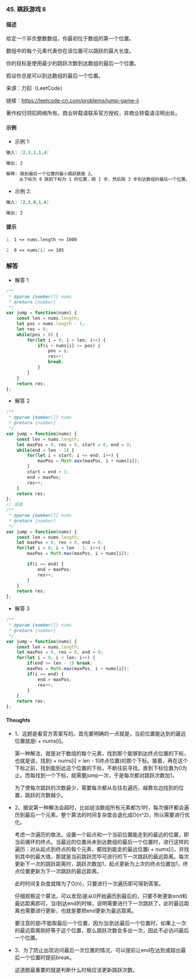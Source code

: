### 45. 跳跃游戏 II

#### 描述

给定一个非负整数数组，你最初位于数组的第一个位置。

数组中的每个元素代表你在该位置可以跳跃的最大长度。

你的目标是使用最少的跳跃次数到达数组的最后一个位置。

假设你总是可以到达数组的最后一个位置。


来源：力扣（LeetCode）

链接：https://leetcode-cn.com/problems/jump-game-ii

著作权归领扣网络所有。商业转载请联系官方授权，非商业转载请注明出处。

#### 示例

+ 示例 1:
```md
输入: [2,3,1,1,4]

输出: 2

解释: 跳到最后一个位置的最小跳跃数是 2。
     从下标为 0 跳到下标为 1 的位置，跳 1 步，然后跳 3 步到达数组的最后一个位置。
```
+ 示例 2:
```md
输入: [2,3,0,1,4]

输出: 2
```


#### 提示
```md
1. 1 <= nums.length <= 1000

2. 0 <= nums[i] <= 105
```

### 解答

+ 解答 1
```js
/**
 * @param {number[]} nums
 * @return {number}
 */
var jump = function(nums) {
    const len = nums.length;
    let pos = nums.length - 1;
    let res = 0;
    while(pos > 0) {
        for(let i = 0; i < len; i++) {
            if(i + nums[i] >= pos) {
                pos = i;
                res++;
                break;
            }
        }
    }
    return res;
};
```

+ 解答 2
```js
/**
 * @param {number[]} nums
 * @return {number}
 */
var jump = function(nums) {
    const len = nums.length;
    let maxPos = 0, res = 0, start = 0, end = 0;
    while(end < len - 1) {
        for(let i = start; i <= end; i++) {
            maxPos = Math.max(maxPos, i + nums[i]);
        }
        start = end + 1;
        end = maxPos;
        res++;
    }
    return res;
};
// 或者
/**
 * @param {number[]} nums
 * @return {number}
 */
var jump = function(nums) {
    const len = nums.length;
    let maxPos = 0, res = 0, end = 0;
    for(let i = 0; i < len - 1; i++) {
        maxPos = Math.max(maxPos, i + nums[i]);

        if(i == end) {
            end = maxPos;
            res++;
        }
    }
    return res;
};
```

+ 解答 3
```js
/**
 * @param {number[]} nums
 * @return {number}
 */
var jump = function(nums) {
    const len = nums.length;
    let maxPos = 0, res = 0, end = 0;
    for(let i = 0; i < len; i++) {
        if(end >= len - 1) break;
        maxPos = Math.max(maxPos, i + nums[i]);
        if(i == end) {
            end = maxPos;
            res++;
        }
    }
    return res;
};
```

#### Thoughts

+ 1、这题是看官方答案写的。首先要明确的一点就是，当前位置能达到的最远位置就是i + nums[i]。
  
  第一种解法，就是对于数组的每个元素，找到那个能够到达终点位置的下标，也就是说，找到i + nums[i] > len - 1(终点位置)的那个下标。接着，再在这个下标之前，找到能到达这个位置的下标，不断往前寻找，直到下标位置为0为止。而每找到一个下标，就需要jump一次，于是每次都对跳跃次数加1。

  为了使每次跳跃的次数最少，需要每次都从左往右遍历，越靠左边找到的位置，跳跃的次数越少。

+ 2、据说第一种解法会超时，比如说当数组所有元素都为1时，每次循环都会遍历到最后一个元素，整个算法的时间复杂度会退化成O(n^2)，所以需要进行优化。
  
  考虑一次遍历的做法，设置一个起点和一个当前位置能走到的最远的位置，即当前循环的终点。当最远的位置尚未到达数组的最后一个位置时，进行这样的遍历：对从起点到终点的每个元素，都找到能走的最远位置i + nums[i]，并找到其中的最大值，那就是当前跳跃完毕可进行的下一次跳跃的最远距离。每次更新下一次的跳跃距离时，跳跃次数加1，起点更新为上次的终点位置加1，终点位置更新为下一次跳跃的最远距离。

  此时时间复杂度就降为了O(n)，只要进行一次遍历即可得到答案。

  仔细观察这个算法，可以发现i是从0开始遍历到最后的，只要不断更新end和最远距离即可，当i到达end的时候，说明需要进行下一次跳跃了，此时最远距离也需要进行更新，也就是要把end更新为最远距离。

  要注意的是i不能取最后一个位置，因为当i到达最后一个位置时，如果上一次的最远距离刚好等于这个位置，那么跳跃次数会多出一次，因此不必访问最后一个位置。

+ 3、为了防止出现访问最后一次位置的情况，可以提前让end在达到或超出最后一个位置时提前break。
  
  这道题最重要的就是判断什么时候应该更新跳跃次数。
